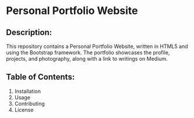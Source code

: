 # Personal Portfolio Website

## Description: 
This repository contains a Personal Portfolio Website, written in HTML5 and using the Bootstrap framework. The portfolio showcases the profile, projects, and photography, along with a link to writings on Medium.

## Table of Contents: 
<ol>
<li>Installation</li>
<li>Usage</li>
<li>Contributing</li>
  <li>License</li>  
</ol>
